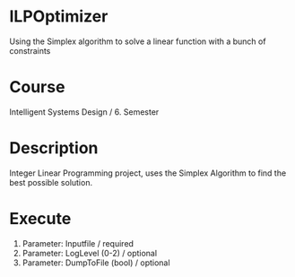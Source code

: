 # ILPOptimizer
Using the Simplex algorithm to solve a linear function with a bunch of constraints

# Course
Intelligent Systems Design / 6. Semester

# Description
Integer Linear Programming project, uses the Simplex Algorithm to find the best possible solution.

# Execute
1. Parameter: Inputfile / required
2. Parameter: LogLevel (0-2) / optional
3. Parameter: DumpToFile (bool) / optional

